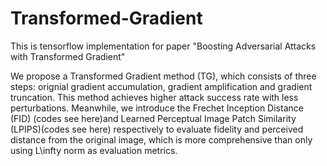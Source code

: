 # Transformed-Gradient

This is tensorflow implementation for paper "Boosting Adversarial Attacks with Transformed Gradient"

We propose a Transformed Gradient method (TG), which consists of three steps: orignial gradient accumulation, gradient amplification and gradient truncation. This method achieves higher attack success rate with less perturbations. Meanwhile, we introduce the Frechet Inception Distance (FID) (codes see here)and Learned Perceptual Image Patch Similarity (LPIPS)(codes see here) respectively to evaluate fidelity and perceived distance from the original image, which is more comprehensive than only using  L\infty norm as evaluation metrics.
